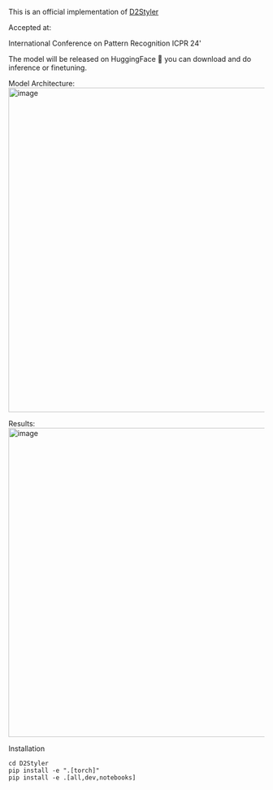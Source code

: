 This is an official implementation of [D2Styler](https://arxiv.org/pdf/2408.03558v1)

Accepted at:

International Conference on Pattern Recognition ICPR 24'

The model will be released on HuggingFace 🤗 you can download and do inference or finetuning.

Model Architecture:
<img width="638" alt="image" src="https://github.com/user-attachments/assets/673efff9-dad5-4872-97af-eab1e72ece7a">

Results:
<img width="608" alt="image" src="https://github.com/user-attachments/assets/37add96c-1b76-4e83-bd90-5b52228f5fa8">


Installation

```
cd D2Styler
pip install -e ".[torch]"
pip install -e .[all,dev,notebooks]
```









